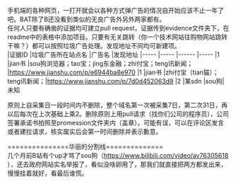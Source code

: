 手机端的各种网页，一打开就会以各种方式弹广告的情况自开始应该不止一年了吧。BAT除了B还没看到类似的无良广告外另外两家都有。  
任何人只要有确凿的证据均可建立pull request，证据传到evidence文件夹下，在readme中的表格中添加项目。只要有无关跳转（你一个技术网站往购物网站跳转干嘛？）都可以按照垃圾广告处理。发现地址不同均可新建项。  
|证据ID  |垃圾广告所在站点名 |广告名          |发现地址
|-----   |-----            |------         |-----
|1       |jian书           |sou狗浏览器；tao宝；jing东金融；zhi付宝；teng讯新闻；    |https://www.jianshu.com/p/e6944ba8e970
|1       |jian书           |zhi付宝（tian猫）；teng讯新闻；|https://www.jianshu.com/p/7d0d452063d9
|2       |某sdn            |sou狗|未知
  
原则上自采集日一段时间内不删除，整个域名第一次被采集7日，第二次31日，再以后每次在上次基础上乘2。删除原则上用pull请求（找你们公司的程序员），公司签署承诺书拍照至promession文件夹内（盖章）。可能有误，可以在评论区发言或者建拉请求，核实属实后会第一时间删除并表示歉意。  
  
  ===============华丽的分割线==============  
 几个月前B站有个up才骂了sou狗（https://www.bilibili.com/video/av76305618 ），还去政府网站实名举报了，看似没啥卵用了，那我们就直接把两方都发出来，慢慢挂着就好，看最后谁慌。  
